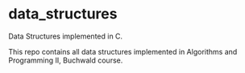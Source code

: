 # data_structures
Data Structures implemented in C.

This repo contains all data structures implemented in Algorithms and Programming II, Buchwald course.

